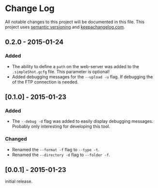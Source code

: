 # Change Log
All notable changes to this project will be documented in this file. This project uses [semantic versioning](http://semver.org/) and [keepachangelog.com](http://keepachangelog.com/).

## 0.2.0 - 2015-01-24
### Added
- The ability to define a `path` on the web-server was added to the `.simpleShot.gcfg` file. This parameter is optional!
- Added debugging messages for the `--upload -u` flag. If debugging the of the FTP connection is needed.

## [0.1.0] - 2015-01-23
### Added
- The `--debug -d` flag was added to easily display debugging messages. Probably only interesting for developing this tool.

### Changed
- Renamed the `--format -f` flag to `--type -t`.
- Renamed the `--directory -d` flag to `--folder -f`.

## [0.0.1] - 2015-01-23
initial release.